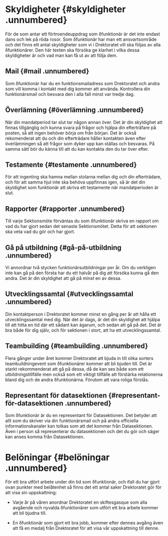 Skyldigheter {#skyldigheter .unnumbered}
============

För de som antar ett förtroendeuppdrag som δfunktionär är det inte
endast dans och lek på röda rosor. Som δfunktionär har man ett
ansvartsområde och det finns ett antal skyldigheter som vi i
D­rektoratet vill ska följas av alla δfunktionärer. Den här texten ska
försöka ge klarhet i vilka dessa skyldigheter är och vad man kan få ut
av att följa dem.

Mail {#mail .unnumbered}
----

Som δfunktionär har du en funktionsmailadress som D­rektoratet och andra
som vill komma i kontakt med dig kommer att använda. Kontrollera din
funktionärsmail och besvara den i alla fall minst var tredje dag.

Överlämning {#överlämning .unnumbered}
-----------

När din mandatperiod tar slut tar någon annan över. Det är din
skyldighet att finnas tillgänglig och kunna svara på frågor och hjälpa
din efterträfare på posten, så att ingen behöver börja om från början.
Det är också rekomenderat att du och din efterträdare håller kontakten
även efter överlämningen så att frågor som dyker upp kan ställas och
besvaras. På samma sätt bör du känna till att du kan kontakta den du tar
över efter.

Testamente {#testamente .unnumbered}
----------

För att ingenting ska hamna mellan stolarna mellan dig och din
efterträdare, och för att samma hjul inte ska behöva uppfinnas igen, så
är det din skyldighet som funktionär att skriva ett testamente när
mandatperioden är slut.

Rapporter {#rapporter .unnumbered}
---------

Till varje Sektionsmöte förväntas du som δfunktionär skriva en rapport
om vad du har gjort sedan det senaste Sektionsmötet. Detta för att
sektionen ska veta vad du gör och har gjort.

Gå på utbildning {#gå-på-utbildning .unnumbered}
----------------

Vi annordnar två stycken funktionärsutbildningar per år. Om du verkligen
inte kan gå på den första har du ett halvår på dig att försöka kunna gå
den andra. Det är din skyldighet att gå på minst en av dessa.

Utvecklingssamtal {#utvecklingssamtal .unnumbered}
-----------------

Din kontaktperson i D­rektoratet kommer minst en gång per år att hålla
ett utvecklingssamtal med dig. När det är dags, är det din skyldighet
att hjälpa till att hitta en tid där ett sådant kan ägarum, och sedan
att gå på det. Det är bra både för dig själv, och för sektionen i stort,
att ha ett utvecklingssamtal.

Teambuilding {#teambuilding .unnumbered}
------------

Flera gånger under året kommer D­rektoratet att bjuda in till olika
sorters teambuildningevent som δfunktionärer kommer att bli bjuden till.
Det är starkt rekommenderat att gå på dessa, då de kan ses både som ett
utbildningstillfälle men också som ett viktigt tillfälle att förstärka
relationerna bland dig och de andra δfunktionärna. Förutom att vara
roliga förstås.

Representant för datasektionen {#representant-för-datasektionen .unnumbered}
------------------------------

Som δfunktionär är du en representant för Datasektionen. Det betyder att
allt som du skriver via din funktionärsmail och på andra officiella
informationskanaler kan tolkas som att det kommer från Datasektionen.
Även i person så representerar du datasektionen och det du gör och säger
kan anses komma från Datasektionen.

Belöningar {#belöningar .unnumbered}
==========

För ett bra utfört arbete under din tid som δfunktionär, och ifall du
har gjort ovan punkter med belåtenhet så finns det ett antal saker
D­rektoratet gör för att visa sin uppskattning:

-   Varje år på våren anordnar D­rektoratet en skiftesgasque som alla
    avgående och nyvalda δfunktionärer som utfört ett bra arbete kommer
    att bli bjudna till.

-   En δfunktionär som gjort ett bra jobb, kommer efter dennes avgång
    även att få en medalj från D­rektoratet för att visa vår
    uppskattning till denne.



